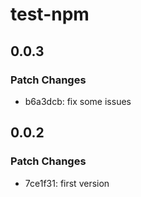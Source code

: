 # test-npm

## 0.0.3

### Patch Changes

- b6a3dcb: fix some issues

## 0.0.2

### Patch Changes

- 7ce1f31: first version
